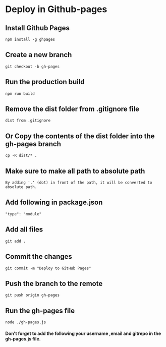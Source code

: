 # Deploy in Github-pages

 ## Install Github Pages
    npm install -g ghpages

## Create a new branch
    git checkout -b gh-pages

## Run the production build
    npm run build

##  Remove the dist folder from .gitignore file
    dist from .gitignore

## Or Copy the contents of the dist folder into the gh-pages branch
    cp -R dist/* .

## Make sure to make all path to absolute path  
    By adding '.' (dot) in front of the path, it will be converted to absolute path.

## Add following in package.json
    "type": "module"

## Add all files
    git add .

## Commit the changes
    git commit -m "Deploy to GitHub Pages"

## Push the branch to the remote
    git push origin gh-pages

## Run the gh-pages file
    node ./gh-pages.js


#### Don't forget to add the following your username ,email and gitrepo in the gh-pages.js file.
